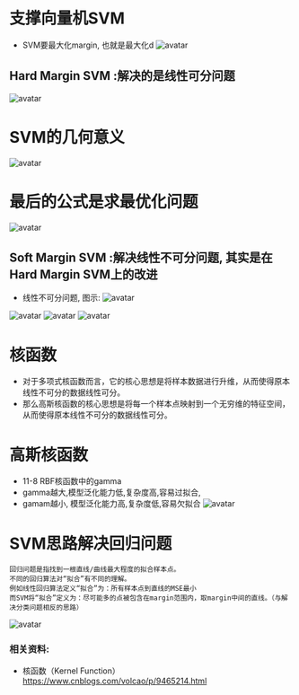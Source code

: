 # 支撑向量机SVM
- SVM要最大化margin, 也就是最大化d
![avatar](images/1.png)


## Hard Margin SVM :解决的是线性可分问题


![avatar](images/2.png)

# SVM的几何意义
![avatar](images/3.png)
# 最后的公式是求最优化问题
![avatar](images/4.png)

## Soft Margin SVM :解决线性不可分问题, 其实是在Hard Margin SVM上的改进
- 线性不可分问题, 图示:
![avatar](images/8.png)

![avatar](images/5.png)
![avatar](images/6.png)
![avatar](images/7.png)

# 核函数
- 对于多项式核函数而言，它的核心思想是将样本数据进行升维，从而使得原本线性不可分的数据线性可分。
- 那么高斯核函数的核心思想是将每一个样本点映射到一个无穷维的特征空间，从而使得原本线性不可分的数据线性可分。

# 高斯核函数
- 11-8 RBF核函数中的gamma
 - gamma越大,模型泛化能力低,复杂度高,容易过拟合,
 - gamam越小, 模型泛化能力高,复杂度低,容易欠拟合
![avatar](images/9.png)

# SVM思路解决回归问题
    回归问题是指找到一根直线/曲线最大程度的拟合样本点。
    不同的回归算法对“拟合”有不同的理解。
    例如线性回归算法定义“拟合”为：所有样本点到直线的MSE最小
    而SVM将“拟合”定义为：尽可能多的点被包含在margin范围内，取margin中间的直线。（与解决分类问题相反的思路）
![avatar](images/10.png)
### 相关资料:
- 核函数（Kernel Function）https://www.cnblogs.com/volcao/p/9465214.html